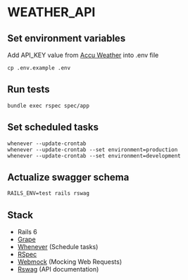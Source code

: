 # WEATHER_API

## Set environment variables
Add API_KEY value from [Accu Weather](https://developer.accuweather.com/) into .env file
```
cp .env.example .env
```

## Run tests
```
bundle exec rspec spec/app
```

## Set scheduled tasks
```
whenever --update-crontab
whenever --update-crontab --set environment=production
whenever --update-crontab --set environment=development
```

## Actualize swagger schema
```
RAILS_ENV=test rails rswag
```

## Stack
* Rails 6
* [Grape](https://github.com/ruby-grape/grape)
* [Whenever](https://github.com/javan/whenever) (Schedule tasks)
* [RSpec](https://github.com/rspec/rspec-rails)
* [Webmock](https://github.com/bblimke/webmock) (Mocking Web Requests)
* [Rswag](https://github.com/rswag/rswag) (API documentation)

